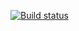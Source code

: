 [![Build status](https://ci.appveyor.com/api/projects/status/74i4mq07wjy68hv9/branch/main?svg=true)](https://ci.appveyor.com/project/Kislitsina-Maria/postmanecho/branch/main)